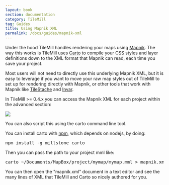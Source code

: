 ```yaml
---
layout: book
section: documentation
category: TileMill
tag: Guides
title: Using Mapnik XML
permalink: /docs/guides/mapnik-xml
---
```

Under the hood TileMill handles rendering your maps using [Mapnik](http://mapnik.org). The way this works is TileMill uses [Carto](https://github.com/mapbox/carto) to compile your CSS styles and layer definitions down to the XML format that Mapnik can read, each time you save your project.

Most users will not need to directly use this underlying Mapnik XML, but it is easy to leverage if you want to move your raw map styles out of TileMill to set up for rendering directly with Mapnik, or other tools that work with Mapnik like [TileStache](http://tilestache.org/) and [Invar](https://github.com/onyxfish/invar/).

In TileMill >= 0.4.x you can access the Mapnik XML for each project within the advanced section:

![](/tilemill/assets/pages/mapnikxml.png)

You can also script this using the carto command line tool.

You can install carto with [npm](http://npmjs.org/), which depends on nodejs, by doing:

<pre>
npm install -g millstone carto
</pre>

Then you can pass the path to your project mml like:

<pre>
carto ~/Documents/MapBox/project/mymap/mymap.mml > mapnik.xml
</pre>

You can then open the "mapnik.xml" document in a text editor and see the many lines of XML that TileMill and Carto so nicely authored for you.

